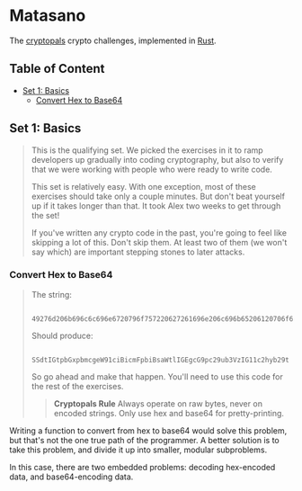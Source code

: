 # Matasano

The [cryptopals](http://cryptopals.com) crypto challenges, implemented in
[Rust](https://rust-lang.org/).

## Table of Content

- [Set 1: Basics](#set-1-basics)
    - [Convert Hex to Base64](#convert-hex-to-base64)

## Set 1: Basics

>   This is the qualifying set. We picked the exercises in it to ramp
>   developers up gradually into coding cryptography, but also to verify that
>   we were working with people who were ready to write code.
>
>   This set is relatively easy. With one exception, most of these exercises
>   should take only a couple minutes. But don't beat yourself up if it takes
>   longer than that. It took Alex two weeks to get through the set!
>
>   If you've written any crypto code in the past, you're going to feel like
>   skipping a lot of this. Don't skip them. At least two of them (we won't say
>   which) are important stepping stones to later attacks.

### Convert Hex to Base64

>   The string:
>   
>       49276d206b696c6c696e6720796f757220627261696e206c696b65206120706f69736f6e6f7573206d757368726f6f6d
>
>   Should produce:
>   
>       SSdtIGtpbGxpbmcgeW91ciBicmFpbiBsaWtlIGEgcG9pc29ub3VzIG11c2hyb29t
>
>   So go ahead and make that happen. You'll need to use this code for the rest of
>   the exercises.
>
>   >   **Cryptopals Rule**
>   >   Always operate on raw bytes, never on encoded strings. Only use hex and
>   >   base64 for pretty-printing.

Writing a function to convert from hex to base64 would solve this problem, but that's not
the one true path of the programmer. A better solution is to take this problem, and divide it
up into smaller, modular subproblems.

In this case, there are two embedded problems: decoding hex-encoded data, and base64-encoding
data.

